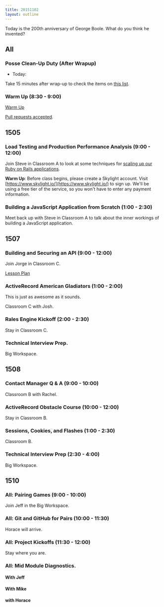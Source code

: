 ```yaml
---
title: 20151102
layout: outline
---
```


Today is the 200th anniversary of George Boole. What do you think he invented?

## All

### Posse Clean-Up Duty (After Wrapup)

* Today:

Take 15 minutes after wrap-up to check the items on [this list](https://gist.github.com/rwarbelow/f5cfe4333402d043ef2e).

### Warm Up (8:30 - 9:00)

[Warm Up](https://thewarmup.herokuapp.com)

[Pull requests accepted](https://github.com/mikedao/the-warm-up).

## 1505

### Load Testing and Production Performance Analysis (9:00 - 12:00)

Join Steve in Classroom A to look at some techniques for [scaling up our Ruby on Rails applications](https://github.com/turingschool/lesson_plans/blob/master/ruby_04-apis_and_scalability/load_testing_and_production_performance_monitoring.markdown).

**Warm Up**: Before class begins, please create a Skylight account. Visit [https://www.skylight.io/](https://www.skylight.io/)
to sign up. We'll be using a free tier of the service, so you won't have to enter any payment information.

### Building a JavaScript Application from Scratch (1:00 - 2:30)

Meet back up with Steve in Classroom A to talk about the inner workings of building a JavaScript application.

## 1507

### Building and Securing an API (9:00 - 12:00)

Join Jorge in Classroom C.

[Lesson Plan](https://github.com/turingschool/lesson_plans/blob/master/ruby_03-professional_rails_applications/building_an_api.markdown)

### ActiveRecord American Gladiators (1:00 - 2:00)

This is just as awesome as it sounds.

Classroom C with Josh.

### Rales Engine Kickoff (2:00 - 2:30)

Stay in Classroom C.

### Technical Interview Prep.

Big Workspace.


## 1508

### Contact Manager Q & A (9:00 - 10:00)

Classroom B with Rachel.

### ActiveRecord Obstacle Course (10:00 - 12:00)

Stay in Classroom B.

### Sessions, Cookies, and Flashes (1:00 - 2:30)

Classroom B.

### Technical Interview Prep (2:30 - 4:00)

Big Workspace.


## 1510

### All: Pairing Games (9:00 - 10:00)

Join Jeff in the Big Workspace.

### All: Git and GitHub for Pairs (10:00 - 11:30)

Horace will arrive.

### All: Project Kickoffs (11:30 - 12:00)

Stay where you are.

### All: Mid Module Diagnostics.

#### With Jeff

#### With Mike

#### with Horace


